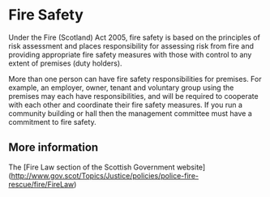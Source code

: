 # Fire Safety

Under the Fire (Scotland) Act 2005, fire safety is based on the principles of risk assessment and places responsibility for assessing risk from fire and providing appropriate fire safety measures with those with control to any extent of premises (duty holders).

More than one person can have fire safety responsibilities for premises. For example, an employer, owner, tenant and voluntary group using the premises may each have responsibilities, and will be required to cooperate with each other and coordinate their fire safety measures. If you run a community building or hall then the management committee must have a commitment to fire safety.

## More information

The [Fire Law section of the Scottish Government website] (http://www.gov.scot/Topics/Justice/policies/police-fire-rescue/fire/FireLaw)
